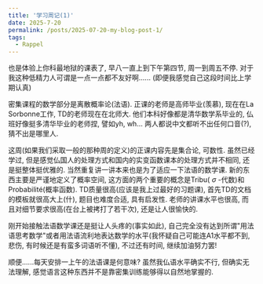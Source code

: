 ```yaml
---
title: '学习周记(1)'
date: 2025-7-20
permalink: /posts/2025-07-20-my-blog-post-1/
tags:
  - Rappel
---
```


也是体验上你科最地狱的课表了, 早八一直上到下午第四节, 周一到周五不停. 对于我这种低精力人可谓是一点一点都不友好啊...... (即便我感觉自己这段时间比上学期认真)

密集课程的数学部分是离散概率论(法语). 正课的老师是高师毕业(羡慕), 现在在La Sorbonne工作, TD的老师现在在北师大. 他们本科好像都是清华数学系毕业的, 仏班好像挺多清华毕业的老师捏, 譬如yh, wh... 两人都说中文都听不出任何口音(?), 猜不出是哪里人.

这周(如果我们采取一般的那种周的定义)的正课内容先是集合论, 可数性. 虽然已经学过, 但是感觉仏国人的处理方式和国内的实变函数课本的处理方式并不相同, 还是挺整体挺优雅的. 当然重复讲一讲本来也是为了适应一下法语的数学课. 新的东西主要是严谨地定义了概率空间, 这方面的两个重要的概念是Tribu( $\sigma$ -代数)和Probabilité(概率函数). TD质量很高(应该是我上过最好的习题课), 首先TD的文档的模板就很高大上(什), 题目也难度合适, 具有启发性. 老师的讲课水平也很高, 而且对细节要求很高(在台上被拷打了若干次), 还是让人很愉快的. 

刚开始接触法语数学课还是挺让人头疼的(事实如此), 自己完全没有达到所谓"用法语思考数学"或者用法语流利地表达数学的水平(我怀疑自己可能连A1水平都不到, 悲伤, 有时候还是有蛮多词语听不懂), 不过还有时间, 继续加油努力罢!

顺便......每天安排一上午的法语课是何意味? 虽然我仏语水平确实不行, 但确实无法理解, 感觉语言这种东西并不是靠密集训练能够得以自然地掌握的.
